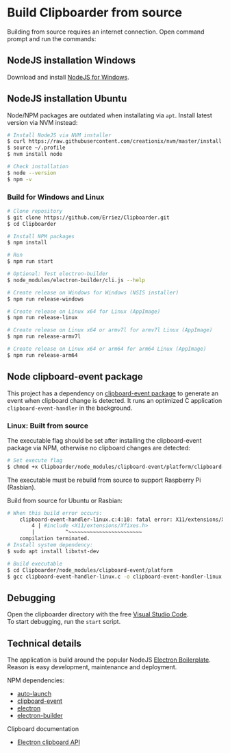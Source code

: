 # Build Clipboarder from source

Building from source requires an internet connection. Open command prompt and run the commands:

## NodeJS installation Windows

Download and install [NodeJS for Windows](https://nodejs.org/en/download/).

## NodeJS installation Ubuntu

Node/NPM packages are outdated when installating via `apt`. Install latest version via NVM instead:

```bash
# Install NodeJS via NVM installer
$ curl https://raw.githubusercontent.com/creationix/nvm/master/install.sh | bash 
$ source ~/.profile   
$ nvm install node 

# Check installation
$ node --version
$ npm -v
```

### Build for Windows and Linux

```bash
# Clone repository
$ git clone https://github.com/Erriez/Clipboarder.git
$ cd Clipboarder

# Install NPM packages
$ npm install

# Run
$ npm run start

# Optional: Test electron-builder
$ node_modules/electron-builder/cli.js --help

# Create release on Windows for Windows (NSIS installer)
$ npm run release-windows

# Create release on Linux x64 for Linux (AppImage)
$ npm run release-linux

# Create release on Linux x64 or armv7l for armv7l Linux (AppImage)
$ npm run release-armv7l

# Create release on Linux x64 or arm64 for arm64 Linux (AppImage)
$ npm run release-arm64
```

## Node clipboard-event package

This project has a dependency on [clipboard-event package](https://github.com/sudhakar3697/node-clipboard-event#readme) to
generate an event when clipboard change is detected. It runs an optimized C application `clipboard-event-handler` in the background.

### Linux: Built from source

The executable flag should be set after installing the clipboard-event package via NPM, otherwise no clipboard changes are detected:

```bash
# Set execute flag
$ chmod +x Clipboarder/node_modules/clipboard-event/platform/clipboard-event-handler-linux
```

The executable must be rebuild from source to support Raspberry Pi (Rasbian).

Build from source for Ubuntu or Rasbian:

```bash
# When this build error occurs:
    clipboard-event-handler-linux.c:4:10: fatal error: X11/extensions/Xfixes.h: No such file or directory
        4 | #include <X11/extensions/Xfixes.h>
        |          ^~~~~~~~~~~~~~~~~~~~~~~~~
    compilation terminated.
# Install system dependency:
$ sudo apt install libxtst-dev

# Build executable
$ cd Clipboarder/node_modules/clipboard-event/platform
$ gcc clipboard-event-handler-linux.c -o clipboard-event-handler-linux -lX11 -lXfixes
```

## Debugging

Open the clipboarder directory with the free [Visual Studio Code](https://code.visualstudio.com/).  
To start debugging, run the `start` script.

## Technical details

The application is build around the popular NodeJS [Electron Boilerplate](https://github.com/szwacz/electron-boilerplate).
Reason is easy development, maintenance and deployment.

NPM dependencies:

* [auto-launch](https://www.npmjs.com/package/auto-launch)
* [clipboard-event](https://www.npmjs.com/package/clipboard-event)
* [electron](https://www.electronjs.org/)
* [electron-builder](https://www.electron.build/)

Clipboard documentation

* [Electron clipboard API](https://www.electronjs.org/docs/api/clipboard)
